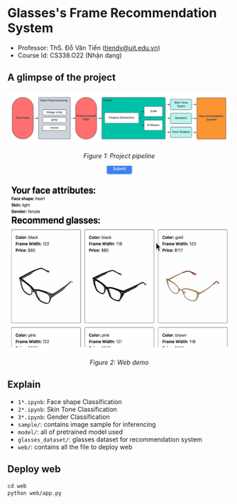 # Glasses's Frame Recommendation System
- Professor: ThS. Đỗ Văn Tiến (tiendv@uit.edu.vn)
- Course Id:  CS338.O22 (Nhận dạng)

## A glimpse of the project
<div align="center">
  <img src="assets/1.png" alt="Project Image" width="600"/>
  <p><em>Figure 1: Project pipeline</em></p>
</div>

<div align="center">
  <img src="assets/2.png" alt="Project Image" width="600"/>
  <p><em>Figure 2: Web demo</em></p>
</div>

## Explain
- `1*.ipynb`: Face shape Classification
- `2*.ipynb`: Skin Tone Classification
- `3*.ipynb`: Gender Classification
- `sample/`: contains image sample for inferencing
- `model/`: all of pretrained model used
- `glasses_dataset/`: glasses dataset for recommendation system
- `web/`: contains all the file to deploy web

## Deploy web 
```
cd web
python web/app.py
```
